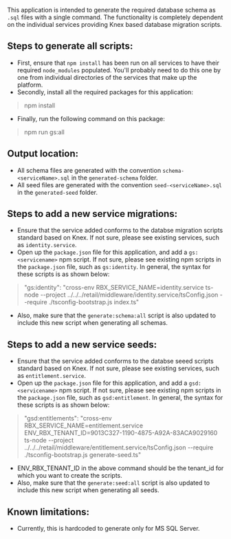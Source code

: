 This application is intended to generate the required database schema as `.sql` files with a single command. The functionality is completely dependent on the individual services providing Knex based database migration scripts.

## Steps to generate all scripts:
* First, ensure that `npm install` has been run on all services to have their required `node_modules` populated. You'll probably need to do this one by one from individual directories of the services that make up the platform.
* Secondly, install all the required packages for this application:
> npm install
* Finally, run the following command on this package:
> npm run gs:all

## Output location:
* All schema files are generated with the convention `schema-<serviceName>.sql` in the `generated-schema` folder.
* All seed files are generated with the convention `seed-<serviceName>.sql` in the `generated-seed` folder.

## Steps to add a new service migrations:
* Ensure that the service added conforms to the databse migration scripts standard based on Knex. If not sure, please see existing services, such as `identity.service`.
* Open up the `package.json` file for this application, and add a `gs:<servicename>` npm script. If not sure, please see existing npm scripts in the `package.json` file, such as `gs:identity`. In general, the syntax for these scripts is as shown below:
> "gs:identity": "cross-env RBX_SERVICE_NAME=identity.service ts-node --project ../../../retail/middleware/identity.service/tsConfig.json --require ./tsconfig-bootstrap.js index.ts"
* Also, make sure that the `generate:schema:all` script is also updated to include this new script when generating all schemas.

## Steps to add a new service seeds:
* Ensure that the service added conforms to the databse seeed scripts standard based on Knex. If not sure, please see existing services, such as `entitlement.service`.
* Open up the `package.json` file for this application, and add a `gsd:<servicename>` npm script. If not sure, please see existing npm scripts in the `package.json` file, such as `gsd:entitlement`. In general, the syntax for these scripts is as shown below:
> "gsd:entitlements": "cross-env RBX_SERVICE_NAME=entitlement.service ENV_RBX_TENANT_ID=9013C327-1190-4875-A92A-83ACA9029160 ts-node --project ../../../retail/middleware/entitlement.service/tsConfig.json --require ./tsconfig-bootstrap.js generate-seed.ts"
* ENV_RBX_TENANT_ID in the above command should be the tenant_id for which you want to create the scripts.
* Also, make sure that the `generate:seed:all` script is also updated to include this new script when generating all seeds.

## Known limitations:
* Currently, this is hardcoded to generate only for MS SQL Server.